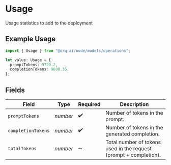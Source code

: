 # Usage

Usage statistics to add to the deployment

## Example Usage

```typescript
import { Usage } from "@orq-ai/node/models/operations";

let value: Usage = {
  promptTokens: 9729.2,
  completionTokens: 9608.35,
};
```

## Fields

| Field                                                             | Type                                                              | Required                                                          | Description                                                       |
| ----------------------------------------------------------------- | ----------------------------------------------------------------- | ----------------------------------------------------------------- | ----------------------------------------------------------------- |
| `promptTokens`                                                    | *number*                                                          | :heavy_check_mark:                                                | Number of tokens in the prompt.                                   |
| `completionTokens`                                                | *number*                                                          | :heavy_check_mark:                                                | Number of tokens in the generated completion.                     |
| `totalTokens`                                                     | *number*                                                          | :heavy_minus_sign:                                                | Total number of tokens used in the request (prompt + completion). |
